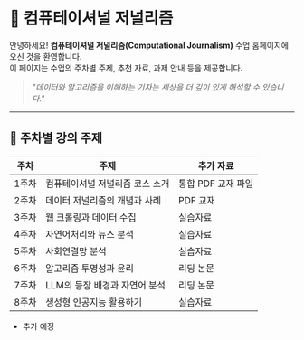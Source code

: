 # 📰 컴퓨테이셔널 저널리즘

안녕하세요! **컴퓨테이셔널 저널리즘(Computational Journalism)** 수업 홈페이지에 오신 것을 환영합니다.  
이 페이지는 수업의 주차별 주제, 추천 자료, 과제 안내 등을 제공합니다.

> _"데이터와 알고리즘을 이해하는 기자는 세상을 더 깊이 있게 해석할 수 있습니다."_  

---

## 📅 주차별 강의 주제

| 주차 | 주제 | 추가 자료 |
|------|------|-----------|
| 1주차 | 컴퓨테이셔널 저널리즘 코스 소개 | 통합 PDF 교재 파일 |
| 2주차 | 데이터 저널리즘의 개념과 사례 | PDF 교재 |
| 3주차 | 웹 크롤링과 데이터 수집 | 실습자료 |
| 4주차 | 자연어처리와 뉴스 분석 | 실습자료 |
| 5주차 | 사회연결망 분석 | 실습자료 |
| 6주차 | 알고리즘 투명성과 윤리 | 리딩 논문 |
| 7주차 | LLM의 등장 배경과 자연어 분석 | 리딩 논문 |
| 8주차 | 생성형 인공지능 활용하기 | 실습자료 |

- 추가 예정
